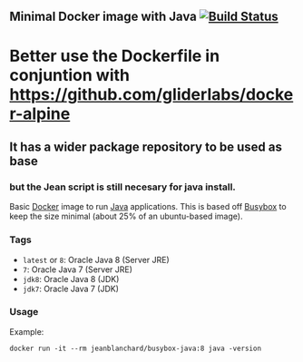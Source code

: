 ## Minimal Docker image with Java [![Build Status](https://travis-ci.org/jeanblanchard/docker-busybox-java.svg?branch=master)](https://travis-ci.org/jeanblanchard/docker-busybox-java)

# Better use the Dockerfile in conjuntion with https://github.com/gliderlabs/docker-alpine
## It has a wider package repository to be used as base
### but the Jean script is still necesary for java install.



Basic [Docker](https://www.docker.com/) image to run [Java](https://www.java.com/) applications.
This is based off [Busybox](http://www.busybox.net/) to keep the size minimal (about 25% of an ubuntu-based image).

### Tags

* `latest` or `8`: Oracle Java 8 (Server JRE)
* `7`: Oracle Java 7 (Server JRE)
* `jdk8`: Oracle Java 8 (JDK)
* `jdk7`: Oracle Java 7 (JDK)

### Usage

Example: 

    docker run -it --rm jeanblanchard/busybox-java:8 java -version
